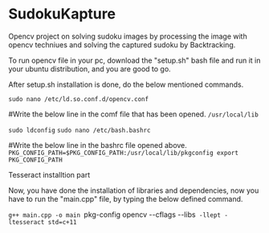 # SudokuKapture
Opencv project on solving sudoku images by processing the image with opencv techniues and solving the captured sudoku by Backtracking.

To run opencv file in your pc, download the "setup.sh" bash file and run it in your ubuntu distribution, and you are good to go.

After setup.sh installation is done, do the below mentioned commands.

`sudo nano /etc/ld.so.conf.d/opencv.conf`

#Write the below line in the comf file that has been opened.
`/usr/local/lib`

`sudo ldconfig`
`sudo nano /etc/bash.bashrc`

#Write the below line in the bashrc file opened above.
`PKG_CONFIG_PATH=$PKG_CONFIG_PATH:/usr/local/lib/pkgconfig
export PKG_CONFIG_PATH`

Tesseract installtion part


Now, you have done the installation of libraries and dependencies, now you have to run the "main.cpp" file, by typing the below defined command.

`g++ main.cpp -o main `pkg-config opencv --cflags --libs` -llept -ltesseract std=c+11`
